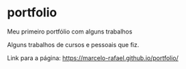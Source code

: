 # portfolio

Meu primeiro portfólio com alguns trabalhos

Alguns trabalhos de cursos e pessoais que fiz.

Link para a página:  https://marcelo-rafael.github.io/portfolio/
